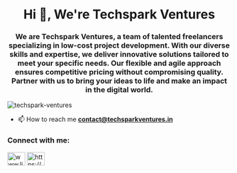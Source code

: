 <h1 align="center">Hi 👋, We're Techspark Ventures</h1>
<h3 align="center">We are Techspark Ventures, a team of talented freelancers specializing in low-cost project development. With our diverse skills and expertise, we deliver innovative solutions tailored to meet your specific needs. Our flexible and agile approach ensures competitive pricing without compromising quality. Partner with us to bring your ideas to life and make an impact in the digital world.</h3>

<p align="left"> <img src="https://komarev.com/ghpvc/?username=techspark-ventures&label=Profile%20views&color=0e75b6&style=flat" alt="techspark-ventures" /> </p>

- 📫 How to reach me **contact@techsparkventures.in**

<h3 align="left">Connect with me:</h3>
<p align="left">
<a href="https://linkedin.com/in/www.linkedin.com/in/techspark-ventures" target="blank"><img align="center" src="https://raw.githubusercontent.com/rahuldkjain/github-profile-readme-generator/master/src/images/icons/Social/linked-in-alt.svg" alt="www.linkedin.com/in/techspark-ventures" height="30" width="40" /></a>
<a href="https://instagram.com/https://www.instagram.com/techspark_ventures/" target="blank"><img align="center" src="https://raw.githubusercontent.com/rahuldkjain/github-profile-readme-generator/master/src/images/icons/Social/instagram.svg" alt="https://www.instagram.com/techspark_ventures/" height="30" width="40" /></a>
</p>

